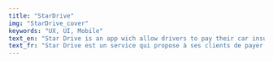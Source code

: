```yaml
---
title: "StarDrive"
img: "StarDrive_cover"
keywords: "UX, UI, Mobile"
text_en: "Star Drive is an app wich allow drivers to pay their car insurance according to their conduct. Real revolution in the world of pricing, this offer is possible thanks to a system of telemetry who calculate 4 scores: speed, acceleration, braking, bends. Combinate together the datas create a scoring."
text_fr: "Star Drive est un service qui propose à ses clients de payer leur assurance automobile en fonction de leur conduite. Véritable révolution dans le monde du pricing cette offre est possible grâce à la collaboration du Lab’Assu et d’une entreprise canadienne qui ensemble ont construit un système de télémétrie permettant de calculer 4 scores : Vitesse, accélération, freinage, virages. "
---
```

